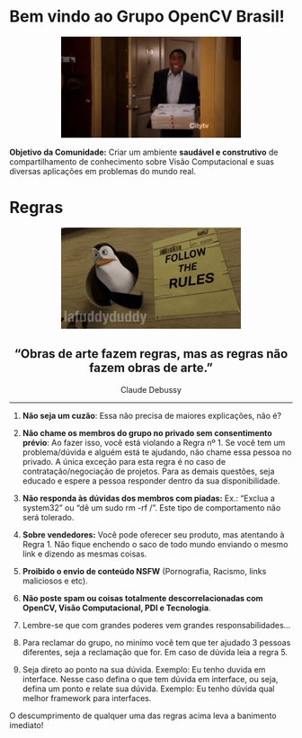 # Bem vindo ao Grupo OpenCV Brasil!

<div align="center">
    <p align="center">
    <img src="images/imag1.gif">
    </p>
</div>

<b>Objetivo da Comunidade:</b> Criar um ambiente <b>saudável e construtivo</b> de compartilhamento de conhecimento sobre Visão Computacional e suas diversas aplicações em problemas do mundo real.

# Regras

<div align="center">
    <p align="center">
    <img src="images/imag2.gif"/>
    </p>
</div>

<div align="center">
<h2>“Obras de arte fazem regras, mas as regras não fazem obras de arte.”</h2>
Claude Debussy
</div>

***

1. <b>Não seja um cuzão</b>: Essa não precisa de maiores explicações, não é?

2. <b>Não chame os membros do grupo no privado sem consentimento prévio</b>: Ao fazer isso, você está violando a Regra nº 1. Se você tem um problema/dúvida e alguém está te ajudando, não chame essa pessoa no privado. A única exceção para esta regra é no caso de contratação/negociação de projetos. Para as demais questões, seja educado e espere a pessoa responder dentro da sua disponibilidade.

3. <b>Não responda às dúvidas dos membros com piadas:</b> Ex.: “Exclua a system32” ou “dê um sudo rm -rf  /”. Este tipo de comportamento não será tolerado.

4. <b>Sobre vendedores:</b> Você pode oferecer seu produto, mas atentando à Regra 1. Não fique enchendo o saco de todo mundo enviando o mesmo link e dizendo as mesmas coisas.

5. <b>Proibido o envio de conteúdo NSFW</b> (Pornografia, Racismo, links maliciosos e etc).

6. <b>Não poste spam ou coisas totalmente descorrelacionadas com OpenCV, Visão Computacional, PDI e Tecnologia</b>.

7. Lembre-se que com grandes poderes vem grandes responsabilidades...

8. Para reclamar do grupo, no minímo você tem que ter ajudado 3 pessoas diferentes, seja a reclamação que for. Em caso de dúvida leia a regra 5.

9. Seja direto ao ponto na sua dúvida. 
    Exemplo: Eu tenho duvida em interface. 
    Nesse caso defina o que tem dúvida em interface, ou seja, defina um ponto e relate sua dúvida.
    Exemplo: Eu tenho dúvida qual melhor framework para interfaces.

O descumprimento de qualquer uma das regras acima leva a banimento imediato!
